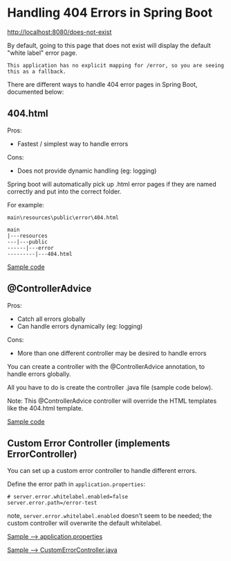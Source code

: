 # Handling 404 Errors in Spring Boot

<http://localhost:8080/does-not-exist>

By default, going to this page that does not exist will display the default "white label" error page. 

```
This application has no explicit mapping for /error, so you are seeing this as a fallback.
```

There are different ways to handle 404 error pages in Spring Boot, documented below:

## 404.html

Pros:
- Fastest / simplest way to handle errors

Cons:
- Does not provide dynamic handling (eg: logging)

Spring boot will automatically pick up .html error pages if they are named correctly and put into the correct folder. 

For example:

```
main\resources\public\error\404.html

main
|---resources
---|---public
------|---error
---------|---404.html
```

[Sample code](https://github.com/g-milligan/spring-boot-sample/blob/404htmlpage/src/main/resources/public/error/404.html)

## @ControllerAdvice

Pros:
- Catch all errors globally
- Can handle errors dynamically (eg: logging)

Cons:
- More than one different controller may be desired to handle errors

You can create a controller with the @ControllerAdvice annotation, to handle errors globally. 

All you have to do is create the controller .java file (sample code below).

Note: This @ControllerAdvice controller will override the HTML templates like the 404.html template. 

[Sample code](https://github.com/g-milligan/spring-boot-sample/blob/controlleradvice/src/main/java/com/example/javaproject/ControllerAdviceExceptionHandler.java)

## Custom Error Controller (implements ErrorController)

You can set up a custom error controller to handle different errors.

Define the error path in `application.properties`:

``` shell
# server.error.whitelabel.enabled=false
server.error.path=/error-test
```

note, `server.error.whitelabel.enabled` doesn't seem to be needed; the custom controller will overwrite the default whitelabel. 

[Sample --> application.properties](https://github.com/g-milligan/spring-boot-sample/blob/customerrorcontroller/src/main/resources/application.properties)

[Sample --> CustomErrorController.java](https://github.com/g-milligan/spring-boot-sample/blob/customerrorcontroller/src/main/java/com/example/javaproject/CustomErrorController.java)